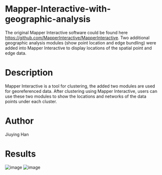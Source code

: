 # Mapper-Interactive-with-geographic-analysis
The original Mapper Interactive software could be found here https://github.com/MapperInteractive/MapperInteractive.
Two additional geographic analysis modules (show point location and edge bundling) were added into Mapper Interactive to display locations of the spatial point and edge data. 

# Description
Mapper Interactive is a tool for clustering, the added two modules are used for georeferenced data. After clustering using Mapper Interactive, users can use these two modules to show the locations and networks of the data points under each cluster.

# Author
Jiuying Han

# Results
![image](https://user-images.githubusercontent.com/90343611/147511831-c1791610-d5d7-492f-93bd-bbbd5e70e6ee.png)
![image](https://user-images.githubusercontent.com/90343611/147511899-7e4e9c6d-38b0-492b-922c-96a728719f72.png)
